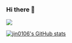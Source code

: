 ### Hi there 👋

<a href="mailto:wjinh93@gmail.com" target="_blank"><img src="https://img.shields.io/badge/wjinh93@gmail.com-EA4335?style=flat-square&amp;logo=Gmail&amp;logoColor=white"/></a>

[![jin0106's GitHub stats](https://github-readme-stats.vercel.app/api?username=jin0106)](https://github.com/jin0106/github-readme-stats)


<!--
**jin0106/jin0106** is a ✨ _special_ ✨ repository because its `README.md` (this file) appears on your GitHub profile.

Here are some ideas to get you started:

- 🔭 I’m currently working on ...
- 🌱 I’m currently learning ...
- 👯 I’m looking to collaborate on ...
- 🤔 I’m looking for help with ...
- 💬 Ask me about ...
- 📫 How to reach me: ...
- 😄 Pronouns: ...
- ⚡ Fun fact: ...
-->
